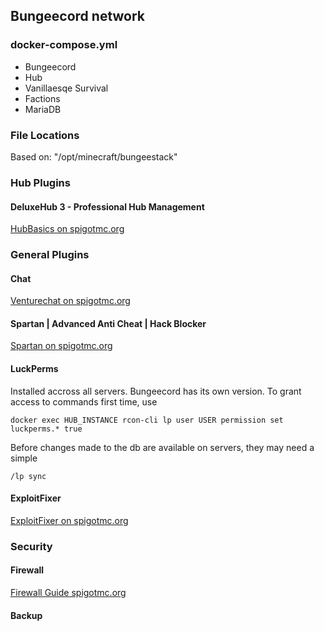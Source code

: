 ## Bungeecord network
### docker-compose.yml
* Bungeecord
* Hub
* Vanillaesqe Survival
* Factions
* MariaDB

### File Locations
Based on: "/opt/minecraft/bungeestack"

### Hub Plugins
#### DeluxeHub 3 - Professional Hub Management
[HubBasics on spigotmc.org](https://www.spigotmc.org/resources/hubbasics.2654/)

### General Plugins
#### Chat
[Venturechat on spigotmc.org](https://www.spigotmc.org/resources/venturechat.771/)
#### Spartan | Advanced Anti Cheat | Hack Blocker
[Spartan on spigotmc.org](https://www.spigotmc.org/resources/spartan-advanced-anti-cheat-hack-blocker.25638/)
#### LuckPerms
Installed accross all servers. Bungeecord has its own version. To grant access to commands first time, use

`docker exec HUB_INSTANCE rcon-cli lp user USER permission set luckperms.* true`

Before changes made to the db are available on servers, they may need a simple 

`/lp sync`

#### ExploitFixer
[ExploitFixer on spigotmc.org](https://www.spigotmc.org/resources/2ls-exploitfixer-professional-server-antiexploit.62842/)

### Security
#### Firewall
[Firewall Guide spigotmc.org](https://www.spigotmc.org/wiki/firewall-guide/)

#### Backup

